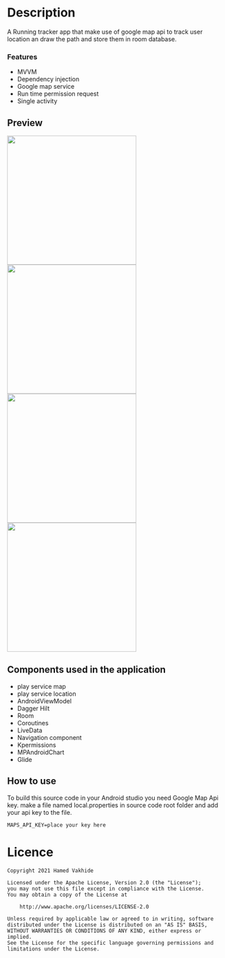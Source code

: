 # Description 
 A Running tracker app that make use of google map api to track user location an draw the path and store them in room database.

### Features
- MVVM
- Dependency injection
- Google map service
- Run time permission request
- Single activity


## Preview
<img src="pic1.gif" width="300" />
<img src="pic2.gif" width="300" />
<img src="pic3.gif" width="300" />
<img src="pic4.gif" width="300" />


## Components used in the application
- play service map
- play service location
- AndroidViewModel
- Dagger Hilt
- Room
- Coroutines
- LiveData
- Navigation component
- Kpermissions
- MPAndroidChart
- Glide

## How to use
To build this source code in your Android studio you need Google Map Api key. 
make a file named local.properties in source code root folder and add your api key to the file.

    MAPS_API_KEY=place your key here


# Licence

    Copyright 2021 Hamed Vakhide
    
    Licensed under the Apache License, Version 2.0 (the "License");
    you may not use this file except in compliance with the License.
    You may obtain a copy of the License at
    
        http://www.apache.org/licenses/LICENSE-2.0
    
    Unless required by applicable law or agreed to in writing, software
    distributed under the License is distributed on an "AS IS" BASIS,
    WITHOUT WARRANTIES OR CONDITIONS OF ANY KIND, either express or implied.
    See the License for the specific language governing permissions and
    limitations under the License.